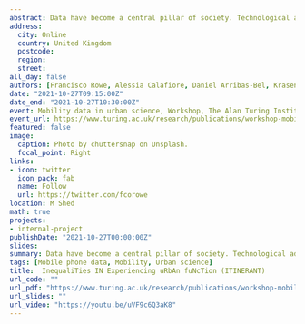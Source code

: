 ```yaml
---
abstract: Data have become a central pillar of society. Technological advances in computational power, storage and network platforms have enabled the production, processing, analysis and storage of large volumes of digital data. Information that previously could not be stored, or captured can now be digitally recorded. Digital data have become a key asset for government, businesses and individuals supporting their decision making processes and shaping human behaviour. A notable example has been the use of digital data to monitor the COVID-19 pandemic and inform the development of appropriate interventions. A key data stream has been location data from mobile phones. These data have enabled monitoring the geographic spread of COVID-19 in near-real time with technological companies, such as Apple and Google releasing regular mobility reports. More generally, mobile phone data are a rich source of information offering a unique opportunity to capture human behaviour at an unprecedented geographic and temporal resolution. Yet, key challenges remain, such as issues about privacy, representativeness, biases and the use of large, noisy and complex data sets.
address:
  city: Online
  country: United Kingdom
  postcode: 
  region: 
  street: 
all_day: false
authors: [Francisco Rowe, Alessia Calafiore, Daniel Arribas-Bel, Krasen Samardzhiev, Martin Fleischmann]
date: "2021-10-27T09:15:00Z"
date_end: "2021-10-27T10:30:00Z"
event: Mobility data in urban science, Workshop, The Alan Turing Institute
event_url: https://www.turing.ac.uk/research/publications/workshop-mobility-data-urban-science-workshop-report
featured: false
image:
  caption: Photo by chuttersnap on Unsplash.
  focal_point: Right
links:
- icon: twitter
  icon_pack: fab
  name: Follow
  url: https://twitter.com/fcorowe
location: M Shed
math: true
projects:
- internal-project
publishDate: "2021-10-27T00:00:00Z"
slides: 
summary: Data have become a central pillar of society. Technological advances in computational power, storage and network platforms have enabled the production, processing, analysis and storage of large volumes of digital data. Information that previously could not be stored, or captured can now be digitally recorded. Digital data have become a key asset for government, businesses and individuals supporting their decision making processes and shaping human behaviour. A notable example has been the use of digital data to monitor the COVID-19 pandemic and inform the development of appropriate interventions. A key data stream has been location data from mobile phones. These data have enabled monitoring the geographic spread of COVID-19 in near-real time with technological companies, such as Apple and Google releasing regular mobility reports. More generally, mobile phone data are a rich source of information offering a unique opportunity to capture human behaviour at an unprecedented geographic and temporal resolution. Yet, key challenges remain, such as issues about privacy, representativeness, biases and the use of large, noisy and complex data sets.
tags: [Mobile phone data, Mobility, Urban science]
title:  InequaliTies IN Experiencing uRbAn fuNcTion (ITINERANT)
url_code: ""
url_pdf: "https://www.turing.ac.uk/research/publications/workshop-mobility-data-urban-science-workshop-report"
url_slides: ""
url_video: "https://youtu.be/uVF9c6Q3aK8"
---
```

